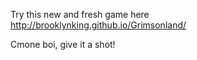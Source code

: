 Try this new and fresh game here http://brooklynking.github.io/Grimsonland/

Cmone boi, give it a shot!

